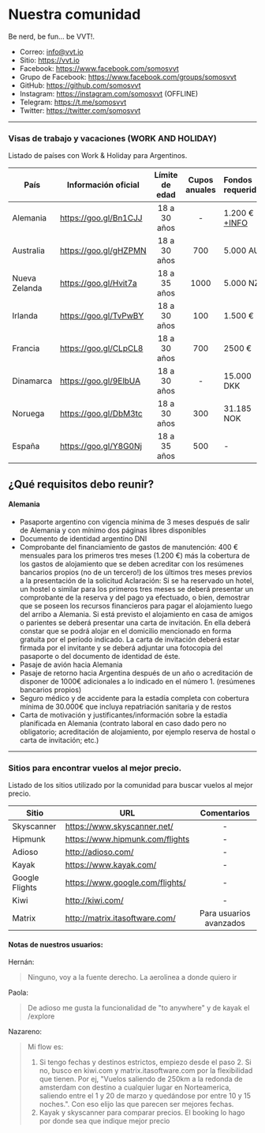 # Nuestra comunidad
Be nerd, be fun... be VVT!.  

- Correo: info@vvt.io
- Sitio: https://vvt.io
- Facebook: https://www.facebook.com/somosvvt
- Grupo de Facebook: https://www.facebook.com/groups/somosvvt
- GitHub: https://github.com/somosvvt
- Instagram: https://instagram.com/somosvvt (OFFLINE)
- Telegram: https://t.me/somosvvt 
- Twitter: https://twitter.com/somosvvt

***


### Visas de trabajo y vacaciones (WORK AND HOLIDAY)

Listado de países con Work & Holiday para Argentinos. 

| País | Información oficial | Límite de edad | Cupos anuales | Fondos requeridos
| ------ | ------ | :------------------: |:------: | :------ |
| Alemania | https://goo.gl/Bn1CJJ | 18 a 30 años| - | 1.200 € [+INFO](#alemania) |
| Australia | https://goo.gl/gHZPMN | 18 a 30 años | 700 |  5.000 AUD |
| Nueva Zelanda | https://goo.gl/Hvit7a | 18 a 35 años | 1000 | 5.000 NZD
| Irlanda | https://goo.gl/TvPwBY | 18 a 30 años | 100 | 1.500 € |
| Francia | https://goo.gl/CLpCL8 | 18 a 30 años | 700 |  2500 € | 
| Dinamarca | https://goo.gl/9ElbUA | 18 a 30 años | - | 15.000 DKK |
| Noruega | https://goo.gl/DbM3tc | 18 a 30 años | 300 | 31.185 NOK  |
| España | https://goo.gl/Y8G0Nj | 18 a 35 años | 500 | - |

## ¿Qué requisitos debo reunir?

#### Alemania 

- Pasaporte argentino con vigencia mínima de 3 meses después de salir de
Alemania y con mínimo dos páginas libres disponibles
- Documento de identidad argentino DNI 
- Comprobante del financiamiento de gastos de manutención:
400 € mensuales para los primeros tres meses (1.200 €) más la cobertura de los
gastos de alojamiento que se deben acreditar con los resúmenes bancarios propios
(no de un tercero!) de los últimos tres meses previos a la presentación de la
solicitud
Aclaración: Si se ha reservado un hotel, un hostel o similar para los primeros tres
meses se deberá presentar un comprobante de la reserva y del pago ya efectuado,
o bien, demostrar que se poseen los recursos financieros para pagar el alojamiento
luego del arribo a Alemania.
Si está previsto el alojamiento en casa de amigos o parientes se deberá presentar
una carta de invitación. En ella deberá constar que se podrá alojar en el domicilio
mencionado en forma gratuita por el período indicado. La carta de invitación deberá
estar firmada por el invitante y se deberá adjuntar una fotocopia del pasaporte o del
documento de identidad de éste.
- Pasaje de avión hacia Alemania
- Pasaje de retorno hacia Argentina después de un año o acreditación de disponer
de 1000€ adicionales a lo indicado en el número 1. (resúmenes bancarios propios)
- Seguro médico y de accidente para la estadía completa con cobertura mínima de
30.000€ que incluya repatriación sanitaria y de restos
- Carta de motivación y justificantes/información sobre la estadía planificada en
Alemania (contrato laboral en caso dado pero no obligatorio; acreditación de
alojamiento, por ejemplo reserva de hostal o carta de invitación; etc.)


***

### Sitios para encontrar vuelos al mejor precio. 

Listado de los sitios utilizado por la comunidad para buscar vuelos al mejor precio.  

| Sitio | URL | Comentarios
| ------ | ------ | :------: |
| Skyscanner | https://www.skyscanner.net/ | - |
| Hipmunk | https://www.hipmunk.com/flights | - |
| Adioso | http://adioso.com/ | - |
| Kayak | https://www.kayak.com/ | - |
| Google Flights | https://www.google.com/flights/ | - |
| Kiwi | http://kiwi.com/ | - |
| Matrix | http://matrix.itasoftware.com/ | Para usuarios avanzados |

#### Notas de nuestros usuarios: 

Hernán:
> Ninguno, voy a la fuente derecho. La aerolinea a donde quiero ir

Paola:
> De adioso me gusta la funcionalidad de "to anywhere" y de kayak el /explore

Nazareno:
> Mi flow es: 
>
> 1. Si tengo fechas y destinos estrictos, empiezo desde el paso 2. Si no, busco en kiwi.com y matrix.itasoftware.com por la flexibilidad que tienen. Por ej, "Vuelos saliendo de 250km a la redonda de amsterdam con destino a cualquier lugar en Norteamerica, saliendo entre el 1 y 20 de marzo y quedándose por entre 10 y 15 noches.". Con eso elijo las que parecen ser mejores fechas. 
> 2. Kayak y skyscanner para comparar precios. El booking lo hago por donde sea que indique mejor precio

